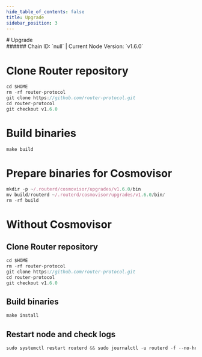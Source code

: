```yaml
---
hide_table_of_contents: false
title: Upgrade
sidebar_position: 3
---
```


<div class="h1-with-icon icon-router">
# Upgrade
</div>
###### Chain ID: `null` | Current Node Version: `v1.6.0`


# Clone Router repository
```js
cd $HOME
rm -rf router-protocol
git clone https://github.com/router-protocol.git
cd router-protocol
git checkout v1.6.0
 ```

# Build binaries
```js
make build
 ```

# Prepare binaries for Cosmovisor
```js
mkdir -p ~/.routerd/cosmovisor/upgrades/v1.6.0/bin
mv build/routerd ~/.routerd/cosmovisor/upgrades/v1.6.0/bin/
rm -rf build
```

# Without Cosmovisor
## Clone Router repository
```js
cd $HOME
rm -rf router-protocol
git clone https://github.com/router-protocol.git
cd router-protocol
git checkout v1.6.0
 ```

## Build binaries
```js
make install
 ```

## Restart node and check logs
```js
sudo systemctl restart routerd && sudo journalctl -u routerd -f --no-hostname -o cat
```